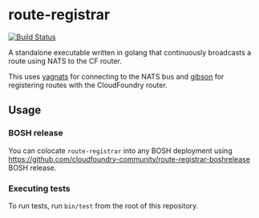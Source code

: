 route-registrar
===============

[![Build Status](https://travis-ci.org/cloudfoundry-incubator/route-registrar.svg?branch=master)](https://travis-ci.org/cloudfoundry-incubator/route-registrar)

A standalone executable written in golang that continuously broadcasts a route using NATS to the CF router.

This uses [yagnats](https://github.com/cloudfoundry/yagnats) for connecting to the NATS bus and [gibson](https://github.com/cloudfoundry/gibson) for registering routes with the CloudFoundry router.

## Usage

### BOSH release

You can colocate `route-registrar` into any BOSH deployment using https://github.com/cloudfoundry-community/route-registrar-boshrelease BOSH release.

### Executing tests

To run tests, run `bin/test` from the root of this repository.
